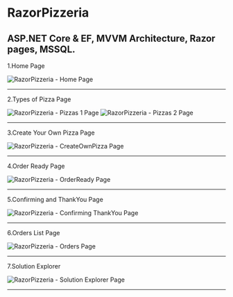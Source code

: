# RazorPizzeria

ASP.NET Core & EF, MVVM Architecture, Razor pages, MSSQL.  
-------------------------------------------------
1.Home Page

![RazorPizzeria - Home Page](https://user-images.githubusercontent.com/57094137/220936661-f55e50a0-51d2-4326-911d-90a686547950.jpg)

-------------------------------------------------
2.Types of Pizza Page

![RazorPizzeria - Pizzas 1 Page](https://user-images.githubusercontent.com/57094137/220936681-f7c607f0-2387-48f5-a242-291d8b0903da.jpg)
![RazorPizzeria - Pizzas 2 Page](https://user-images.githubusercontent.com/57094137/220936707-45beca06-4a9f-4fd4-a69c-c518d77ea787.jpg)

-------------------------------------------------
3.Create Your Own Pizza Page

![RazorPizzeria - CreateOwnPizza Page](https://user-images.githubusercontent.com/57094137/220936729-e192eeb8-5cce-437b-a8a7-1e9cab5b2275.jpg)

-------------------------------------------------
4.Order Ready Page

![RazorPizzeria - OrderReady Page](https://user-images.githubusercontent.com/57094137/220936758-22ddf1fd-b142-4dee-8ff0-8b6b6d50ff5c.jpg)

-------------------------------------------------
5.Confirming and ThankYou Page

![RazorPizzeria - Confirming ThankYou Page](https://user-images.githubusercontent.com/57094137/220936788-1a04643b-6233-4f7e-a23b-dbf4515e2290.jpg)

-------------------------------------------------
6.Orders List Page

![RazorPizzeria - Orders Page](https://user-images.githubusercontent.com/57094137/220936807-a7c91024-ba76-4b8f-9d35-27a3e533e83d.jpg)

-------------------------------------------------
7.Solution Explorer

![RazorPizzeria - Solution Explorer Page](https://user-images.githubusercontent.com/57094137/220936841-966fa639-6b9f-41d5-9c97-bfeab04860b6.jpg)

-------------------------------------------------
